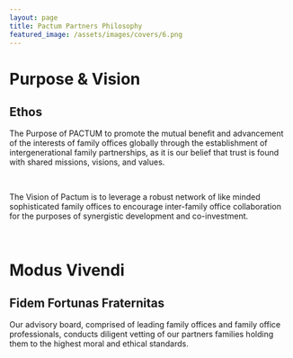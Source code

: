 ```yaml
---
layout: page
title: Pactum Partners Philosophy
featured_image: /assets/images/covers/6.png
---
```


# Purpose & Vision

## Ethos

The Purpose of PACTUM to promote the mutual benefit and advancement of the interests of family offices globally through the establishment of intergenerational family partnerships, as it is our belief that trust is found with shared missions, visions, and values.

​

The Vision of Pactum is to leverage a robust network of like minded sophisticated family offices to encourage inter-family office collaboration for the purposes of synergistic development and co-investment. 



​
# Modus Vivendi

## Fidem Fortunas Fraternitas

Our advisory board, comprised of leading family offices and family office professionals, conducts diligent vetting of our partners families holding them to the highest moral and ethical standards.
